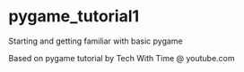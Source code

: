 # pygame_tutorial1
Starting and getting familiar with basic pygame

Based on pygame tutorial by Tech With Time @ youtube.com
